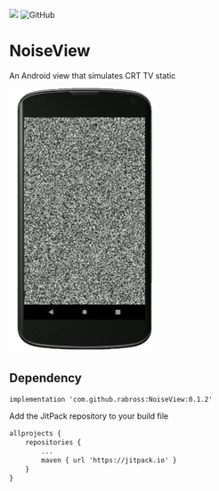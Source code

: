 [![](https://jitpack.io/v/rabross/NoiseView.svg)](https://jitpack.io/#rabross/NoiseView)
![GitHub](https://img.shields.io/github/license/rabross/NoiseView.svg)

# NoiseView
An Android view that simulates CRT TV static

<img src="https://raw.githubusercontent.com/rabross/NoiseView/master/static.gif" width="256"/>

## Dependency

    implementation 'com.github.rabross:NoiseView:0.1.2'

Add the JitPack repository to your build file

    allprojects {
        repositories {
            ...
            maven { url 'https://jitpack.io' }
        }
    }
